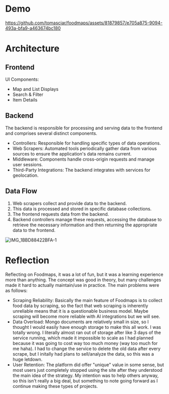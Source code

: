# Demo

https://github.com/tomasciar/foodmaps/assets/81879857/e705a875-9094-493a-bfa9-a463674bc180

# Architecture

## Frontend
UI Components:
- Map and List Displays
- Search & Filter
- Item Details

## Backend
The backend is responsible for processing and serving data to the frontend and comprises several distinct components.
- Controllers: Responsible for handling specific types of data operations.
- Web Scrapers: Automated tools periodically gather data from various sources to ensure the application's data remains current.
- Middleware: Components handle cross-origin requests and manage user sessions.
- Third-Party Integrations: The backend integrates with services for geolocation.

## Data Flow
1. Web scrapers collect and provide data to the backend.
2. This data is processed and stored in specific database collections.
3. The frontend requests data from the backend.
4. Backend controllers manage these requests, accessing the database to retrieve the necessary information and then returning the appropriate data to the frontend.

![IMG_1BBD88422BFA-1](https://user-images.githubusercontent.com/81879857/235369587-08d6d934-3f46-4b53-baa3-149f31f3316e.jpeg)


# Reflection

Reflecting on Foodmaps, it was a lot of fun, but it was a learning experience more than anything. The concept was good in theory, but many challenges made it hard to actually maintain/use in practice. The main problems were as follows:
- Scraping Reliability: Basically the main feature of Foodmaps is to collect food data by scraping, so the fact that web scraping is inherently unreliable means that it is a questionable business model. Maybe scraping will become more reliable with AI integrations but we will see.
- Data Overload: Mongo documents are relatively small in size, so I thought I would easily have enough storage to make this all work. I was totally wrong. I literally almost ran out of storage after like 3 days of the service running, which made it impossible to scale as I had planned because it was going to cost way too much money (way too much for me haha). I had to change the service to delete the old data after every scrape, but I initally had plans to sell/analyze the data, so this was a huge letdown.
- User Retention: The platform did offer "unique" value in some sense, but most users just completely stopped using the site after they understood the main idea of the strategy. My intention was to help others anyway, so this isn't really a big deal, but something to note going forward as I continue making these types of projects.
